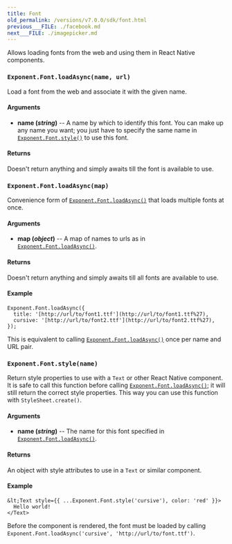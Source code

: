 ```yaml
---
title: Font
old_permalink: /versions/v7.0.0/sdk/font.html
previous___FILE: ./facebook.md
next___FILE: ./imagepicker.md
---
```


Allows loading fonts from the web and using them in React Native components.

### `Exponent.Font.loadAsync(name, url)`

Load a font from the web and associate it with the given name.

#### Arguments

-   **name (_string_)** -- A name by which to identify this font. You can make up any name you want; you just have to specify the same name in [`Exponent.Font.style()`](#Exponent.Font.style "Exponent.Font.style") to use this font.

#### Returns

Doesn't return anything and simply awaits till the font is available to use.

### `Exponent.Font.loadAsync(map)`

Convenience form of [`Exponent.Font.loadAsync()`](#Exponent.Font.loadAsync "Exponent.Font.loadAsync") that loads multiple fonts at once.

#### Arguments

-   **map (_object_)** -- A map of names to urls as in [`Exponent.Font.loadAsync()`](#Exponent.Font.loadAsync "Exponent.Font.loadAsync").

#### Returns

Doesn't return anything and simply awaits till all fonts are available to use.

#### Example

    Exponent.Font.loadAsync({
      title: '[http://url/to/font1.ttf'](http://url/to/font1.ttf%27),
      cursive: '[http://url/to/font2.ttf'](http://url/to/font2.ttf%27),
    });

This is equivalent to calling [`Exponent.Font.loadAsync()`](#Exponent.Font.loadAsync "Exponent.Font.loadAsync") once per name and URL pair.

### `Exponent.Font.style(name)`

Return style properties to use with a `Text` or other React Native component. It is safe to call this function before calling [`Exponent.Font.loadAsync()`](#Exponent.Font.loadAsync "Exponent.Font.loadAsync"); it will still return the correct style properties. This way you can use this function with `StyleSheet.create()`.

#### Arguments

-   **name (_string_)** -- The name for this font specified in [`Exponent.Font.loadAsync()`](#Exponent.Font.loadAsync "Exponent.Font.loadAsync").

#### Returns

An object with style attributes to use in a `Text` or similar component.

#### Example

    &lt;Text style={{ ...Exponent.Font.style('cursive'), color: 'red' }}>
      Hello world!
    </Text>

Before the component is rendered, the font must be loaded by calling `Exponent.Font.loadAsync('cursive', 'http://url/to/font.ttf')`.
